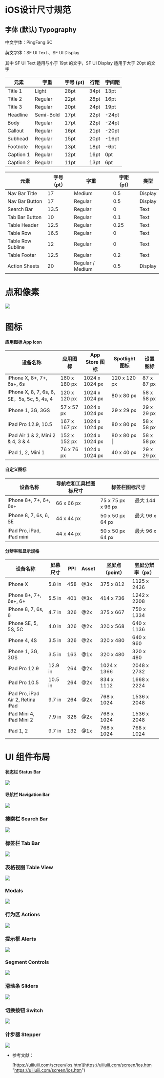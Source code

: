 # iOS设计尺寸规范

## 字体 (默认) Typography

中文字体：PingFang SC

英文字体：SF UI Text 、SF UI Display

其中 SF UI Text 适用与小于 19pt 的文字，SF UI Display 适用于大于 20pt 的文字

| 元素        | 字重        | 字号 (pt) | 行距   | 字间距   |
| --------- | --------- | ------- | ---- | ----- |
| Title 1   | Light     | 28pt    | 34pt | 13pt  |
| Title 2   | Regular   | 22pt    | 28pt | 16pt  |
| Title 3   | Regular   | 20pt    | 24pt | 19pt  |
| Headline  | Semi-Bold | 17pt    | 22pt | -24pt |
| Body      | Regular   | 17pt    | 22pt | -24pt |
| Callout   | Regular   | 16pt    | 21pt | -20pt |
| Subhead   | Regular   | 15pt    | 20pt | -16pt |
| Footnote  | Regular   | 13pt    | 18pt | -6pt  |
| Caption 1 | Regular   | 12pt    | 16pt | 0pt   |
| Caption 2 | Regular   | 11pt    | 13pt | 6pt   |

| 元素                | 字号（pt） | 字重               | 字距（pt） | 类型      |
| ----------------- | ------ | ---------------- | ------ | ------- |
| Nav Bar Title     | 17     | Medium           | 0.5    | Display |
| Nav Bar Button    | 17     | Regular          | 0.5    | Display |
| Search Bar        | 13.5   | Regular          | 0      | Text    |
| Tab Bar Button    | 10     | Regular          | 0.1    | Text    |
| Table Header      | 12.5   | Regular          | 0.25   | Text    |
| Table Row         | 16.5   | Regular          | 0      | Text    |
| Table Row Subline | 12     | Regular          | 0      | Text    |
| Table Footer      | 12.5   | Regular          | 0.2    | Text    |
| Action Sheets     | 20     | Regular / Medium | 0.5    | Display |

# 点和像素

![](https://uiiiuiii.com/screen/images/specification/iosPic01.jpg)

# 图标

#### 应用图标 App Icon

| 设备名称                                             | 应用图标         | App Store 图标   | Spotlight 图标  | 设置图标       |
| ------------------------------------------------ | ------------ | -------------- | ------------- | ---------- |
| iPhone X, 8+, 7+, 6s+, 6s                        | 180 x 180 px | 1024 x 1024 px | 120 x 120 px  | 87 x 87 px |
| iPhone X, 8, 7, 6s, 6, SE，5s, 5c, 5,  &#xA;4s, 4 | 120 x 120 px | 1024 x 1024 px | 80 x 80 px    | 58 x 58 px |
| iPhone 1, 3G, 3GS                                | 57 x 57 px   | 1024 x 1024 px | 29 x 29 px    | 29 x 29 px |
| iPad Pro 12.9, 10.5                              | 167 x 167 px | 1024 x 1024 px | 80 x 80 px    | 58 x 58 px |
| iPad Air 1 & 2, Mini 2 & 4,  &#xA;3 & 4          | 152 x 152 px | 1024 x 1024 px | 80 x 80 px \| | 58 x 58 px |
| iPad 1, 2, Mini 1                                | 76 x 76 px   | 1024 x 1024 px | 40 x 40 px    | 29 x 29 px |

#### 自定义图标

| 设备名称                      | 导航栏和工具栏图标尺寸 | 标签栏图标尺寸                    |
| ------------------------- | ----------- | -------------------------- |
| iPhone 8+, 7+, 6+, 6s+    | 66 x 66 px  | 75 x 75 px　　最大 144 x 96 px |
| iPhone 8, 7, 6s, 6, SE    | 44 x 44 px  | 50 x 50 px　　最大 96 x 64 px  |
| iPad Pro, iPad, iPad mini | 44 x 44 px  | 50 x 50 px　　最大 96 x 64 px  |

#### 分辨率和显示规格

| 设备名称                              | 屏幕尺寸    | PPI | Asset | 竖屏点（point）  | 竖屏分辨率（px）   |
| --------------------------------- | ------- | --- | ----- | ----------- | ----------- |
| iPhone X                          | 5.8 in  | 458 | @3x   | 375 x 812   | 1125 x 2436 |
| iPhone 8+, 7+, 6s+, 6+            | 5.5 in  | 401 | @3x   | 414 x 736   | 1242 x 2208 |
| iPhone 8, 7, 6s, 6                | 4.7 in  | 326 | @2x   | 375 x 667   | 750 x 1334  |
| iPhone SE, 5, 5S, 5C              | 4.0 in  | 326 | @2x   | 320 x 568   | 640 x 1136  |
| iPhone 4, 4S                      | 3.5 in  | 326 | @2x   | 320 x 480   | 640 x 960   |
| iPhone 1, 3G, 3GS                 | 3.5 in  | 163 | @1x   | 320 x 480   | 320 x 480   |
| iPad Pro 12.9                     | 12.9 in | 264 | @2x   | 1024 x 1366 | 2048 x 2732 |
| iPad Pro 10.5                     | 10.5 in | 264 | @2x   | 834 x 1112  | 1668 x 2224 |
| iPad Pro, iPad Air 2, Retina iPad | 9.7 in  | 264 | @2x   | 768 x 1024  | 1536 x 2048 |
| iPad Mini 4, iPad Mini 2          | 7.9 in  | 326 | @2x   | 768 x 1024  | 1536 x 2048 |
| iPad 1, 2                         | 9.7 in  | 132 | @1x   | 768 x 1024  | 768 x 1024  |

# UI 组件布局

#### 状态栏 Status Bar

![](https://qhdtc.oss-cn-chengdu.aliyuncs.com/obsidian/image_Yr_07GM_Od.png)

#### 导航栏 Navigation Bar

![](https://qhdtc.oss-cn-chengdu.aliyuncs.com/obsidian/image_stJzMPlMU7.png)

### 搜索栏 Search Bar

![](https://uiiiuiii.com/screen/images/specification/iosPic05.jpg)

### 标签栏 Tab Bar

![](https://qhdtc.oss-cn-chengdu.aliyuncs.com/obsidian/image_QElaBHlM7D.png)

### 表格视图 Table View

![](https://uiiiuiii.com/screen/images/specification/iosPic07.jpg)

### Modals

![](https://uiiiuiii.com/screen/images/specification/iosPic08.jpg)

### 行为区 Actions

![](https://uiiiuiii.com/screen/images/specification/iosPic09.jpg)

### 提示框 Alerts

![](https://uiiiuiii.com/screen/images/specification/iosPic10.jpg)

### Segment Controls

![](https://uiiiuiii.com/screen/images/specification/iosPic11.jpg)

### 滑动条 Sliders

![](https://uiiiuiii.com/screen/images/specification/iosPic12.jpg)

### 切换按钮 Switch

![](https://uiiiuiii.com/screen/images/specification/iosPic13.jpg)

### 计步器 Stepper

![](https://uiiiuiii.com/screen/images/specification/iosPic14.jpg)

*   参考文献：

    [https://uiiiuiii.com/screen/ios.htm](https://uiiiuiii.com/screen/ios.htm "https://uiiiuiii.com/screen/ios.htm")

